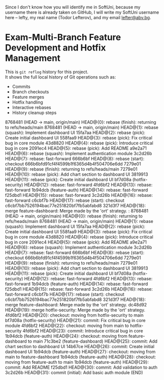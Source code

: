 Since I don't know how you will identify me in SoftUni, because my username there is already taken on GitHub, I will write my SoftUni username here – lefty, my real name (Todor Lefterov), and my email lefter@abv.bg.

# Exam-Multi-Branch Feature Development and Hotfix Management
This is `git reflog` history for this project.  
It shows the full local history of Git operations such as:

- Commits
- Branch checkouts
- Feature merges
- Hotfix handling
- Interactive rebases
- History cleanup steps

8768481 (HEAD -> main, origin/main) HEAD@{0}: rebase (finish): returning to refs/heads/main
8768481 (HEAD -> main, origin/main) HEAD@{1}: rebase (squash): Implement dashboard UI
15fa7aa HEAD@{2}: rebase (pick): Create initial dashboard UI
558faa9 HEAD@{3}: rebase (pick): Fix critical bug in core module
43d8820 HEAD@{4}: rebase (pick): Introduce critical bug in core
2091ec4 HEAD@{5}: rebase (pick): Add README
a9e2a71 HEAD@{6}: rebase (squash): Implement authentication module
3c2d26b HEAD@{7}: rebase: fast-forward
666b6bf HEAD@{8}: rebase (start): checkout 666b6bfd91cf4f4599b1f6365d4b4f504706e6dd
7279e01 HEAD@{9}: rebase (finish): returning to refs/heads/main
7279e01 HEAD@{10}: rebase (pick): Add chart section to dashboard UI
3819913 HEAD@{11}: rebase (pick): Create initial dashboard UI
bf7d08a (hotfix-security) HEAD@{12}: rebase: fast-forward
4fd6bf2 HEAD@{13}: rebase: fast-forward
1b94dcb (feature-auth) HEAD@{14}: rebase: fast-forward
f25dbd1 HEAD@{15}: rebase: fast-forward
3c2d26b HEAD@{16}: rebase: fast-forward
c6cbf7b HEAD@{17}: rebase (start): checkout c6cbf7bb7526194bac77e251820bf7fb5abfabd8
321d3f7 HEAD@{18}: merge feature-dashboard: Merge made by the 'ort' strategy.
:
8768481 (HEAD -> main, origin/main) HEAD@{0}: rebase (finish): returning to refs/heads/main
8768481 (HEAD -> main, origin/main) HEAD@{1}: rebase (squash): Implement dashboard UI
15fa7aa HEAD@{2}: rebase (pick): Create initial dashboard UI
558faa9 HEAD@{3}: rebase (pick): Fix critical bug in core module
43d8820 HEAD@{4}: rebase (pick): Introduce critical bug in core
2091ec4 HEAD@{5}: rebase (pick): Add README
a9e2a71 HEAD@{6}: rebase (squash): Implement authentication module
3c2d26b HEAD@{7}: rebase: fast-forward
666b6bf HEAD@{8}: rebase (start): checkout 666b6bfd91cf4f4599b1f6365d4b4f504706e6dd
7279e01 HEAD@{9}: rebase (finish): returning to refs/heads/main
7279e01 HEAD@{10}: rebase (pick): Add chart section to dashboard UI
3819913 HEAD@{11}: rebase (pick): Create initial dashboard UI
bf7d08a (hotfix-security) HEAD@{12}: rebase: fast-forward
4fd6bf2 HEAD@{13}: rebase: fast-forward
1b94dcb (feature-auth) HEAD@{14}: rebase: fast-forward
f25dbd1 HEAD@{15}: rebase: fast-forward
3c2d26b HEAD@{16}: rebase: fast-forward
c6cbf7b HEAD@{17}: rebase (start): checkout c6cbf7bb7526194bac77e251820bf7fb5abfabd8
321d3f7 HEAD@{18}: merge feature-dashboard: Merge made by the 'ort' strategy.
dc48d92 HEAD@{19}: merge hotfix-security: Merge made by the 'ort' strategy.
4fd6bf2 HEAD@{20}: checkout: moving from hotfix-security to main
bf7d08a (hotfix-security) HEAD@{21}: commit: Fix critical bug in core module
4fd6bf2 HEAD@{22}: checkout: moving from main to hotfix-security
4fd6bf2 HEAD@{23}: commit: Introduce critical bug in core
1b94dcb (feature-auth) HEAD@{24}: checkout: moving from feature-dashboard to main
71c3be2 (feature-dashboard) HEAD@{25}: commit: Add chart section to dashboard UI
14b67ce HEAD@{26}: commit: Create initial dashboard UI
1b94dcb (feature-auth) HEAD@{27}: checkout: moving from main to feature-dashboard
1b94dcb (feature-auth) HEAD@{28}: checkout: moving from feature-auth to main
1b94dcb (feature-auth) HEAD@{29}: commit: Add README
f25dbd1 HEAD@{30}: commit: Add validation to auth
3c2d26b HEAD@{31}: commit (initial): Add basic auth module
(END)

